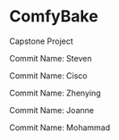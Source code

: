 # ComfyBake
Capstone Project

Commit Name: Steven

Commit Name: Cisco

Commit Name: Zhenying

Commit Name: Joanne

Commit Name: Mohammad
